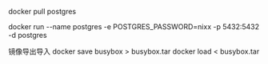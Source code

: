 docker pull postgres

docker run --name postgres -e POSTGRES_PASSWORD=nixx -p 5432:5432 -d postgres

镜像导出导入
docker save busybox > busybox.tar
docker load < busybox.tar
